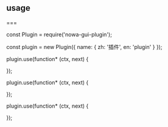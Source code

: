 ## usage

===

const Plugin = require('nowa-gui-plugin');

const plugin = new Plugin({
  name: {
    zh: '插件',
    en: 'plugin'
  }
});


plugin.use(function* (ctx, next) {
  
});

plugin.use(function* (ctx, next) {
  
});

plugin.use(function* (ctx, next) {
  
});